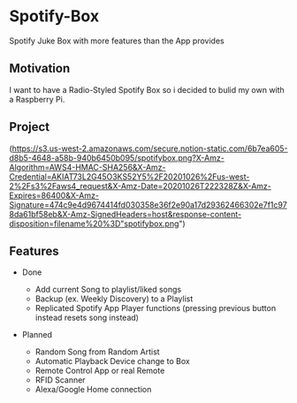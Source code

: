 # Spotify-Box
 Spotify Juke Box with more features than the App provides

## Motivation
I want to have a Radio-Styled Spotify Box so i decided to bulid my own with a Raspberry Pi.
 
## Project
(https://s3.us-west-2.amazonaws.com/secure.notion-static.com/6b7ea605-d8b5-4648-a58b-940b6450b095/spotifybox.png?X-Amz-Algorithm=AWS4-HMAC-SHA256&X-Amz-Credential=AKIAT73L2G45O3KS52Y5%2F20201026%2Fus-west-2%2Fs3%2Faws4_request&X-Amz-Date=20201026T222328Z&X-Amz-Expires=86400&X-Amz-Signature=474c9e4d9674414fd030358e36f2e90a17d29362466302e7f1c978da61bf58eb&X-Amz-SignedHeaders=host&response-content-disposition=filename%20%3D"spotifybox.png")

## Features
- Done
    - Add current Song to playlist/liked songs
    - Backup (ex. Weekly Discovery) to a Playlist
    - Replicated Spotify App Player functions (pressing previous button instead resets song instead)
    
- Planned 
    - Random Song from Random Artist
    - Automatic Playback Device change to Box
    - Remote Control App or real Remote
    - RFID Scanner
    - Alexa/Google Home connection
